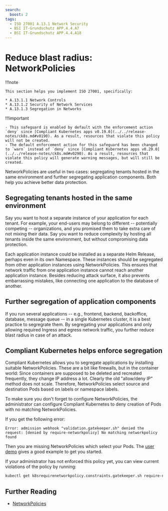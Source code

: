 ```yaml
---
search:
  boost: 2
tags:
  - ISO 27001 A.13.1 Network Security
  - BSI IT-Grundschutz APP.4.4.A7
  - BSI IT-Grundschutz APP.4.4.A18
---
```


# Reduce blast radius: NetworkPolicies

!!!note

    This section helps you implement ISO 27001, specifically:

    * A.13.1.1 Network Controls
    * A.13.1.2 Security of Network Services
    * A.13.1.3 Segregation in Networks

!!!important

    - This safeguard is enabled by default with the enforcement action `deny` since [Compliant Kubernetes apps v0.19.0](../../release-notes/ck8s.md#v0190). As a result, resources that violate this policy will not be created.
    - The default enforcement action for this safeguard has been changed to `warn` instead of `deny` since [Compliant Kubernetes apps v0.29.0](../../release-notes/ck8s.md#v0290). As a result, resources that violate this policy will generate warning messages, but will still be created.

NetworkPolicies are useful in two cases: segregating tenants hosted in the same environment and further segregating application components. Both help you achieve better data protection.

## Segregating tenants hosted in the same environment

Say you want to host a separate instance of your application for each tenant. For example, your end-users may belong to different -- potentially competing -- organizations, and you promised them to take extra care of not mixing their data. Say you want to reduce complexity by hosting all tenants inside the same environment, but without compromising data protection.

Each application instance could be installed as a separate Helm Release, perhaps even in its own Namespace. These instances should be segregated from other application instances using NetworkPolicies. This ensures that network traffic from one application instance cannot reach another application instance. Besides reducing attack surface, it also prevents embarrassing mistakes, like connecting one application to the database of another.

## Further segregation of application components

If you run several applications -- e.g., frontend, backend, backoffice, database, message queue -- in a single Kubernetes cluster, it is a best practice to segregrate them.
By segregating your applications and only allowing required Ingress and egress network traffic, you further reduce blast radius in case of an attack.

## Compliant Kubernetes helps enforce segregation

Compliant Kubernetes allows you to segregate applications by installing suitable NetworkPolicies. These are a bit like firewalls, but in the container world: Since containers are supposed to be deleted and recreated frequently, they change IP address a lot. Clearly the old "allow/deny IP" method does not scale. Therefore, NetworkPolicies select source and destination Pods based on labels or namespace labels.

To make sure you don't forget to configure NetworkPolicies, the administrator can configure Compliant Kubernetes to deny creation of Pods with no matching NetworkPolicies.

If you get the following error:

```error
Error: admission webhook "validation.gatekeeper.sh" denied the request: [denied by require-networkpolicy] No matching networkpolicy found
```

Then you are missing NetworkPolicies which select your Pods. The [user demo](https://github.com/elastisys/compliantkubernetes/blob/main/user-demo/deploy/ck8s-user-demo/templates/networkpolicy.yaml) gives a good example to get you started.

If your administrator has not enforced this policy yet, you can view current violations of the policy by running:

```bash
kubectl get k8srequirenetworkpolicy.constraints.gatekeeper.sh require-networkpolicy -ojson | jq .status.violations
```

## Further Reading

- [NetworkPolicies](https://kubernetes.io/docs/concepts/services-networking/network-policies/)
